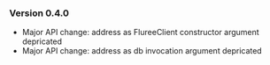 ### Version 0.4.0

* Major API change: address as FlureeClient constructor argument depricated
* Major API change: address as db invocation argument depricated


